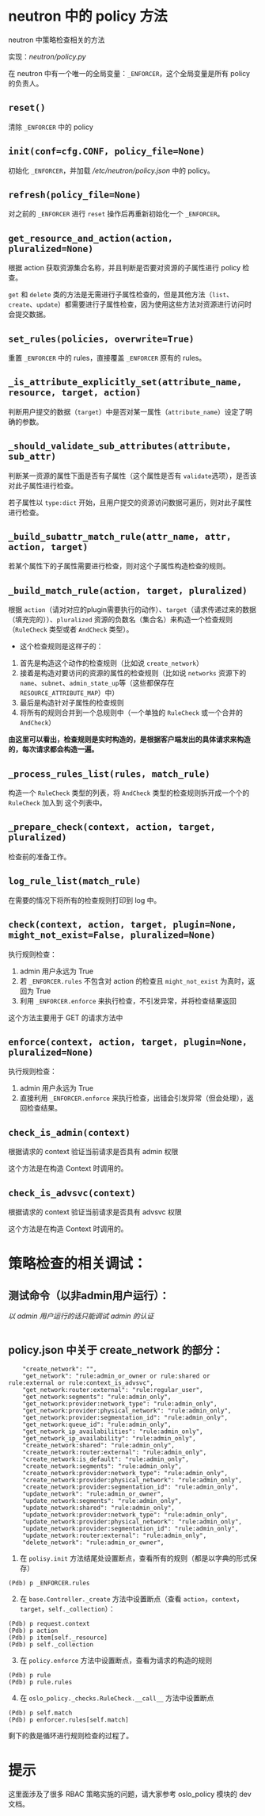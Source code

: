 # neutron 中的 policy 方法

neutron 中策略检查相关的方法

实现：*neutron/policy.py*

在 neutron 中有一个唯一的全局变量：`_ENFORCER`，这个全局变量是所有 policy 的负责人。

## `reset()`

清除 `_ENFORCER` 中的 policy

## `init(conf=cfg.CONF, policy_file=None)`

初始化 `_ENFORCER`，并加载 */etc/neutron/policy.json* 中的 policy。

## `refresh(policy_file=None)`

对之前的 `_ENFORCER` 进行 `reset` 操作后再重新初始化一个 `_ENFORCER`。

## `get_resource_and_action(action, pluralized=None)`

根据 action 获取资源集合名称，并且判断是否要对资源的子属性进行 policy 检查。

`get` 和 `delete` 类的方法是无需进行子属性检查的，但是其他方法（`list`、`create`、`update`）都需要进行子属性检查，因为使用这些方法对资源进行访问时会提交数据。
 
## `set_rules(policies, overwrite=True)`

重置 `_ENFORCER` 中的 rules，直接覆盖 `_ENFORCER` 原有的 rules。

## `_is_attribute_explicitly_set(attribute_name, resource, target, action)`

判断用户提交的数据（`target`）中是否对某一属性（`attribute_name`）设定了明确的参数。

## `_should_validate_sub_attributes(attribute, sub_attr)`

判断某一资源的属性下面是否有子属性（这个属性是否有 `validate`选项），是否该对此子属性进行检查。

若子属性以 `type:dict` 开始，且用户提交的资源访问数据可遍历，则对此子属性进行检查。

## `_build_subattr_match_rule(attr_name, attr, action, target)`

若某个属性下的子属性需要进行检查，则对这个子属性构造检查的规则。

## `_build_match_rule(action, target, pluralized)`

根据 `action`（请对对应的plugin需要执行的动作）、`target`（请求传递过来的数据（填充完的））、`pluralized` 资源的负数名（集合名）来构造一个检查规则（`RuleCheck` 类型或者 `AndCheck` 类型）。 

* 这个检查规则是这样子的：

 1. 首先是构造这个动作的检查规则（比如说 `create_network`）
 2. 接着是构造对要访问的资源的属性的检查规则（比如说 `networks` 资源下的 `name`、`subnet`、`admin_state_up`等（这些都保存在 `RESOURCE_ATTRIBUTE_MAP`）中） 
 3. 最后是构造针对子属性的检查规则
 4. 将所有的规则合并到一个总规则中（一个单独的 `RuleCheck` 或一个合并的 `AndCheck`）

**由这里可以看出，检查规则是实时构造的，是根据客户端发出的具体请求来构造的，每次请求都会构造一遍。**

## `_process_rules_list(rules, match_rule)`

构造一个 `RuleCheck` 类型的列表，将 `AndCheck` 类型的检查规则拆开成一个个的 `RuleCheck` 加入到 这个列表中。

## `_prepare_check(context, action, target, pluralized)`

检查前的准备工作。

## `log_rule_list(match_rule)`

在需要的情况下将所有的检查规则打印到 log 中。

## `check(context, action, target, plugin=None, might_not_exist=False, pluralized=None)`

执行规则检查：

1. admin 用户永远为 True
2. 若 `_ENFORCER.rules` 不包含对 action 的检查且 `might_not_exist` 为真时，返回为 True
3. 利用 `_ENFORCER.enforce` 来执行检查，不引发异常，并将检查结果返回

这个方法主要用于 GET 的请求方法中

## `enforce(context, action, target, plugin=None, pluralized=None)`

执行规则检查：

1. admin 用户永远为 True
2. 直接利用 `_ENFORCER.enforce` 来执行检查，出错会引发异常（但会处理），返回检查结果。

## `check_is_admin(context)`

根据请求的 context 验证当前请求是否具有 admin 权限

这个方法是在构造 Context 时调用的。

## `check_is_advsvc(context)`

根据请求的 context 验证当前请求是否具有 advsvc 权限

这个方法是在构造 Context 时调用的。

# 策略检查的相关调试：

## 测试命令（以非admin用户运行）：

*以 admin 用户运行的话只能调试 admin 的认证*

```

```

## policy.json 中关于 create_network 的部分：

```
    "create_network": "",
    "get_network": "rule:admin_or_owner or rule:shared or rule:external or rule:context_is_advsvc",
    "get_network:router:external": "rule:regular_user",
    "get_network:segments": "rule:admin_only",
    "get_network:provider:network_type": "rule:admin_only",
    "get_network:provider:physical_network": "rule:admin_only",
    "get_network:provider:segmentation_id": "rule:admin_only",
    "get_network:queue_id": "rule:admin_only",
    "get_network_ip_availabilities": "rule:admin_only",
    "get_network_ip_availability": "rule:admin_only",
    "create_network:shared": "rule:admin_only",
    "create_network:router:external": "rule:admin_only",
    "create_network:is_default": "rule:admin_only",
    "create_network:segments": "rule:admin_only",
    "create_network:provider:network_type": "rule:admin_only",
    "create_network:provider:physical_network": "rule:admin_only",
    "create_network:provider:segmentation_id": "rule:admin_only",
    "update_network": "rule:admin_or_owner",
    "update_network:segments": "rule:admin_only",
    "update_network:shared": "rule:admin_only",
    "update_network:provider:network_type": "rule:admin_only",
    "update_network:provider:physical_network": "rule:admin_only",
    "update_network:provider:segmentation_id": "rule:admin_only",
    "update_network:router:external": "rule:admin_only",
    "delete_network": "rule:admin_or_owner",
```

1. 在 `polisy.init` 方法结尾处设置断点，查看所有的规则（都是以字典的形式保存）

```
(Pdb) p _ENFORCER.rules
```

2. 在 `base.Controller._create` 方法中设置断点（查看 `action`，`context`，`target`，`self._collection`）：

```
(Pdb) p request.context
(Pdb) p action
(Pdb) p item[self._resource]
(Pdb) p self._collection
```

3. 在 `policy.enforce` 方法中设置断点，查看为请求的构造的规则

```
(Pdb) p rule
(Pdb) p rule.rules
```

4. 在 `oslo_policy._checks.RuleCheck.__call__` 方法中设置断点

```
(Pdb) p self.match
(Pdb) p enforcer.rules[self.match]
```

剩下的救是循环进行规则检查的过程了。

# 提示

这里面涉及了很多 RBAC 策略实施的问题，请大家参考 oslo_policy 模块的 dev 文档。